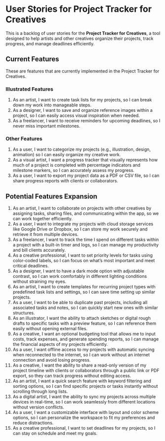 # User Stories for Project Tracker for Creatives

This is a backlog of user stories for the **Project Tracker for Creatives**, a tool designed to help artists and other creatives organize their projects, track progress, and manage deadlines efficiently.

## Current Features

These are features that are currently implemented in the Project Tracker for Creatives.

### Illustrated Features

1. As an artist, I want to create task lists for my projects, so I can break down my work into manageable steps.
2. As a designer, I want to save and organize reference images within a project, so I can easily access visual inspiration when needed.
3. As a freelancer, I want to receive reminders for upcoming deadlines, so I never miss important milestones.

### Other Features

1. As a user, I want to categorize my projects (e.g., illustration, design, animation) so I can easily organize my creative work.
2. As a visual artist, I want a progress tracker that visually represents how much of a project is completed with percentage indicators and milestone markers, so I can accurately assess my progress.
3. As a user, I want to export my project data as a PDF or CSV file, so I can share progress reports with clients or collaborators.


## Potential Features Expansion

1. As an artist, I want to collaborate on projects with other creatives by assigning tasks, sharing files, and communicating within the app, so we can work together efficiently.
2. As a user, I want to integrate my projects with cloud storage services like Google Drive or Dropbox, so I can store my work securely and retrieve it from multiple devices.
3. As a freelancer, I want to track the time I spend on different tasks within a project with a built-in timer and logs, so I can manage my productivity and bill clients accurately.
4. As a creative professional, I want to set priority levels for tasks using color-coded labels, so I can focus on what’s most important and meet critical deadlines.
5. As a designer, I want to have a dark mode option with adjustable contrast, so I can work comfortably in different lighting conditions without straining my eyes.
6. As an artist, I want to create templates for recurring project types with predefined task lists and settings, so I can save time setting up similar projects.
7. As a user, I want to be able to duplicate past projects, including all associated tasks and notes, so I can quickly start new ones with similar structures.
8. As an illustrator, I want the ability to attach sketches or digital rough drafts to specific tasks with a preview feature, so I can reference them easily without opening external files.
9. As a creative, I want an optional budgeting tool that allows me to input costs, track expenses, and generate spending reports, so I can manage the financial aspects of my projects efficiently.
10. As a user, I want offline access to my projects with automatic syncing when reconnected to the internet, so I can work without an internet connection and avoid losing progress.
11. As a creative, I want the ability to share a read-only version of my project timeline with clients or collaborators through a public link or PDF export, so they can track progress without editing access.
12. As an artist, I want a quick search feature with keyword filtering and sorting options, so I can find specific projects or tasks instantly without scrolling through long lists.
13. As a digital artist, I want the ability to sync my projects across multiple devices in real-time, so I can work seamlessly from different locations without version conflicts.
14. As a user, I want a customizable interface with layout and color scheme options, so I can personalize the workspace to fit my preferences and reduce distractions.
15. As a creative professional, I want to set deadlines for my projects, so I can stay on schedule and meet my goals.